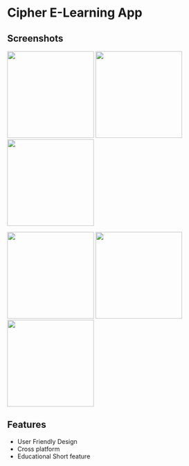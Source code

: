 
# Cipher E-Learning App

## Screenshots
<p align="left">
  <img src="https://user-images.githubusercontent.com/94080341/231204955-1542cad3-7915-4e44-8667-0f15e26c2c1c.png" width="200"  />
  <img src="https://user-images.githubusercontent.com/94080341/231205086-a56cd428-5730-4e17-b8f7-5c4775fdfb12.png" width="200"  />
  <img src="https://user-images.githubusercontent.com/94080341/231205660-b11a943b-a201-4792-afa9-e3751c0adcdb.png" width="200"  />
</p>

<p align="left">
  <img src="https://user-images.githubusercontent.com/94080341/231205799-c597aa07-9846-468a-867a-8a78a3d2673c.png" width="200" />
  <img src="https://user-images.githubusercontent.com/94080341/231205966-badb50e3-8bd4-4981-9d4e-8fe1d2332047.png" width="200"  />
  <img src="https://user-images.githubusercontent.com/94080341/231205999-fc700b3b-2a3f-4485-a4a5-2a6875a342cd.png" width="200" />
</p>


## Features

- User Friendly Design
- Cross platform
- Educational Short feature
